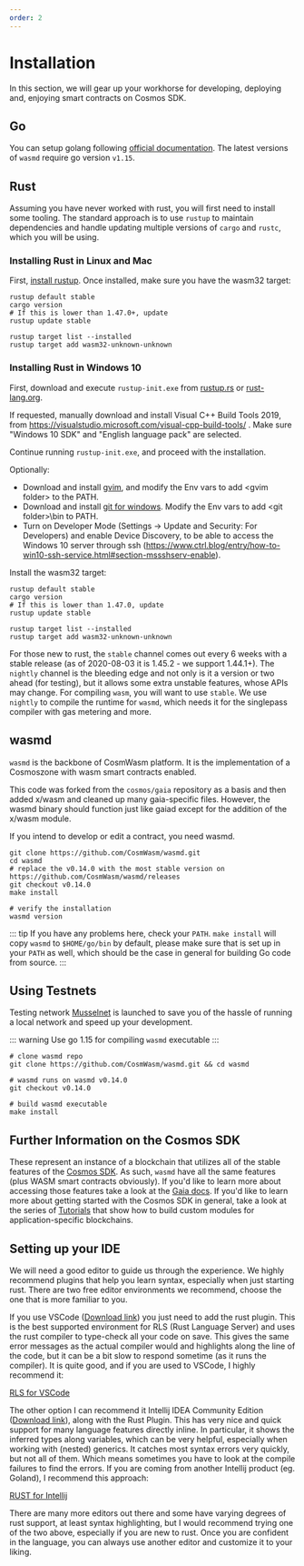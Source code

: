 ```yaml
---
order: 2
---
```


# Installation

In this section, we will gear up your workhorse for developing, deploying and, enjoying smart
contracts on Cosmos SDK.

## Go

You can setup golang following [official
documentation](https://github.com/golang/go/wiki#working-with-go). The latest versions of `wasmd`
require go version `v1.15`.

## Rust

Assuming you have never worked with rust, you will first need to install some tooling. The standard
approach is to use `rustup` to maintain dependencies and handle updating multiple versions of
`cargo` and `rustc`, which you will be using.

### Installing Rust in Linux and Mac

First, [install rustup](https://rustup.rs/). Once installed, make sure you have the wasm32 target:

```shell
rustup default stable
cargo version
# If this is lower than 1.47.0+, update
rustup update stable

rustup target list --installed
rustup target add wasm32-unknown-unknown
```

### Installing Rust in Windows 10

First, download and execute `rustup-init.exe` from [rustup.rs](https://rustup.rs/)
or [rust-lang.org](https://www.rust-lang.org/tools/install).

If requested, manually download and install Visual C++ Build Tools 2019,
from https://visualstudio.microsoft.com/visual-cpp-build-tools/ .
Make sure "Windows 10 SDK" and "English language pack" are selected.

Continue running `rustup-init.exe`, and proceed with the installation.

Optionally:
- Download and install [gvim](https://www.vim.org/download.php#pc), and modify the Env vars to add \<gvim folder\>
to the PATH.
- Download and install [git for windows](https://git-scm.com/download/win). Modify the Env vars to add \<git folder\>\bin
to PATH.
- Turn on Developer Mode (Settings -> Update and Security: For Developers) and enable Device Discovery, to be able to
access the Windows 10 server through ssh (https://www.ctrl.blog/entry/how-to-win10-ssh-service.html#section-mssshserv-enable).

Install the wasm32 target:
```shell
rustup default stable
cargo version
# If this is lower than 1.47.0, update
rustup update stable

rustup target list --installed
rustup target add wasm32-unknown-unknown
```

For those new to rust, the `stable` channel comes out every 6 weeks with a stable release (as of
2020-08-03 it is 1.45.2 - we support 1.44.1+). The `nightly` channel is the bleeding edge and not
only is it a version or two ahead (for testing), but it allows some extra unstable features, whose
APIs may change. For compiling `wasm`, you will want to use `stable`. We use `nightly` to compile
the runtime for `wasmd`, which needs it for the singlepass compiler with gas metering and more.

## wasmd

`wasmd` is the backbone of CosmWasm platform. It is the implementation of a Cosmoszone with wasm
smart contracts enabled.

This code was forked from the `cosmos/gaia` repository as a basis and then added x/wasm and cleaned
up many gaia-specific files. However, the wasmd binary should function just like gaiad except for
the addition of the x/wasm module.

If you intend to develop or edit a contract, you need wasmd.

```shell
git clone https://github.com/CosmWasm/wasmd.git
cd wasmd
# replace the v0.14.0 with the most stable version on https://github.com/CosmWasm/wasmd/releases
git checkout v0.14.0
make install

# verify the installation
wasmd version
```

::: tip
If you have any problems here, check your `PATH`. `make install` will copy `wasmd` to
`$HOME/go/bin` by default, please make sure that is set up in your `PATH` as well, which should be
the case in general for building Go code from source.
:::

## Using Testnets

Testing network [Musselnet](https://github.com/CosmWasm/testnets/tree/master/musselnet) is launched to
save you of the hassle of running a local network and speed up your development.

::: warning
Use go 1.15 for compiling `wasmd` executable
:::

```shell
# clone wasmd repo
git clone https://github.com/CosmWasm/wasmd.git && cd wasmd

# wasmd runs on wasmd v0.14.0
git checkout v0.14.0

# build wasmd executable
make install
```

## Further Information on the Cosmos SDK

These represent an instance of a blockchain that
utilizes all of the stable features of the [Cosmos SDK](https://github.com/cosmos/cosmos-sdk). As
such, `wasmd` have all the same features (plus WASM smart contracts obviously). If
you'd like to learn more about accessing those features take a look at the [Gaia
docs](https://github.com/cosmos/gaia/tree/main/docs/gaia-tutorials). If you'd like to learn more about
getting started with the Cosmos SDK in general, take a look at the series of
[Tutorials](https://tutorials.cosmos.network/) that show how to build custom modules for
application-specific blockchains.

## Setting up your IDE

We will need a good editor to guide us through the experience. We highly recommend plugins that help
you learn syntax, especially when just starting rust. There are two free editor environments we
recommend, choose the one that is more familiar to you.

If you use VSCode ([Download link](https://code.visualstudio.com/download)) you just need to add the
rust plugin. This is the best supported environment for RLS (Rust Language Server) and uses the rust
compiler to type-check all your code on save. This gives the same error messages as the actual
compiler would and highlights along the line of the code, but it can be a bit slow to respond
sometime (as it runs the compiler). It is quite good, and if you are used to VSCode, I highly
recommend it:

[RLS for VSCode](https://marketplace.visualstudio.com/items?itemName=rust-lang.rust)

The other option I can recommend it Intellij IDEA Community Edition ([Download
link](https://www.jetbrains.com/idea/download/)), along with the Rust Plugin. This has very nice and
quick support for many language features directly inline. In particular, it shows the inferred types
along variables, which can be very helpful, especially when working with (nested) generics. It
catches most syntax errors very quickly, but not all of them. Which means sometimes you have to look
at the compile failures to find the errors. If you are coming from another Intellij product (eg.
Goland), I recommend this approach:

[RUST for Intellij](https://intellij-rust.github.io/)

There are many more editors out there and some have varying degrees of rust support, at least syntax
highlighting, but I would recommend trying one of the two above, especially if you are new to rust.
Once you are confident in the language, you can always use another editor and customize it to your
liking.
